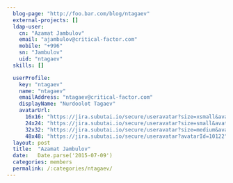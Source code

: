 ```yaml
---
  blog-page: "http://foo.bar.com/blog/ntagaev"
  external-projects: []
  ldap-user: 
    cn: "Azamat Jambulov"
    email: "ajambulov@critical-factor.com"
    mobile: "+996"
    sn: "Jambulov"
    uid: "ntagaev"
  skills: []

  userProfile: 
    key: "ntagaev"
    name: "ntagaev"
    emailAddress: "ntagaev@critical-factor.com"
    displayName: "Nurdoolot Tagaev"
    avatarUrl: 
      16x16: "https://jira.subutai.io/secure/useravatar?size=xsmall&avatarId=10122"
      24x24: "https://jira.subutai.io/secure/useravatar?size=small&avatarId=10122"
      32x32: "https://jira.subutai.io/secure/useravatar?size=medium&avatarId=10122"
      48x48: "https://jira.subutai.io/secure/useravatar?avatarId=10122"
  layout: post
  title:  "Azamat Jambulov"
  date:   Date.parse('2015-07-09')
  categories: members
  permalink: /:categories/ntagaev/
---
```

